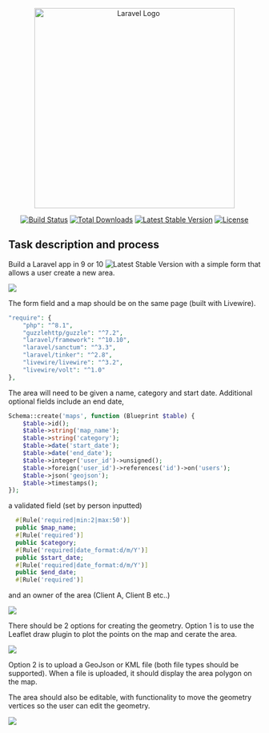 <p align="center"><a href="https://laravel.com" target="_blank"><img src="https://i.imgur.com/FCOceNJ.png" width="400" alt="Laravel Logo"></a></p>

<p align="center">
<a href="https://github.com/laravel/framework/actions"><img src="https://github.com/laravel/framework/workflows/tests/badge.svg" alt="Build Status"></a>
<a href="https://packagist.org/packages/laravel/framework"><img src="https://img.shields.io/packagist/dt/laravel/framework" alt="Total Downloads"></a>
<a href="https://packagist.org/packages/laravel/framework"><img src="https://img.shields.io/packagist/v/laravel/framework" alt="Latest Stable Version"></a>
<a href="https://packagist.org/packages/laravel/framework"><img src="https://img.shields.io/packagist/l/laravel/framework" alt="License"></a>
</p>

## Task description and process

Build a Laravel app in 9 or 10 <img src="https://img.shields.io/packagist/v/laravel/framework" alt="Latest Stable Version"> with a simple form that allows a user create a new area. 

<img src="https://i.imgur.com/tYulMzi.png"/>

The form field and a map should be on the same page (built with Livewire). 

```php
"require": {
    "php": "^8.1",
    "guzzlehttp/guzzle": "^7.2",
    "laravel/framework": "^10.10",
    "laravel/sanctum": "^3.3",
    "laravel/tinker": "^2.8",
    "livewire/livewire": "^3.2",
    "livewire/volt": "^1.0"
},
````

The area will need to be given a name, category and start date. Additional optional fields include an end date, 

```php
Schema::create('maps', function (Blueprint $table) {
    $table->id();
    $table->string('map_name');
    $table->string('category');
    $table->date('start_date');
    $table->date('end_date');
    $table->integer('user_id')->unsigned();
    $table->foreign('user_id')->references('id')->on('users');
    $table->json('geojson');
    $table->timestamps();
});
```

a validated field (set by person inputted) 

```php
  #[Rule('required|min:2|max:50')]
  public $map_name;
  #[Rule('required')]
  public $category;
  #[Rule('required|date_format:d/m/Y')]
  public $start_date;
  #[Rule('required|date_format:d/m/Y')]
  public $end_date;
  #[Rule('required')]
```
and an owner of the area (Client A, Client B etc..)

<img src="https://i.imgur.com/VzecUNR.jpg"/>

There should be 2 options for creating the geometry. Option 1 is to use the Leaflet draw plugin to plot the points on the map and cerate the area. 

<img src="https://i.imgur.com/5CSA0L2.jpg"/>

Option 2 is to upload a GeoJson or KML file (both file types should be supported). When a file is uploaded, it should display the area polygon on the map.

The area should also be editable, with functionality to move the geometry vertices so the user can edit the geometry. 

<img src="https://i.imgur.com/UG20HqL.png"/>

